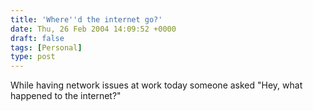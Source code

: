 ```yaml
---
title: 'Where''d the internet go?'
date: Thu, 26 Feb 2004 14:09:52 +0000
draft: false
tags: [Personal]
type: post
---
```


While having network issues at work today someone asked "Hey, what happened to the internet?"
